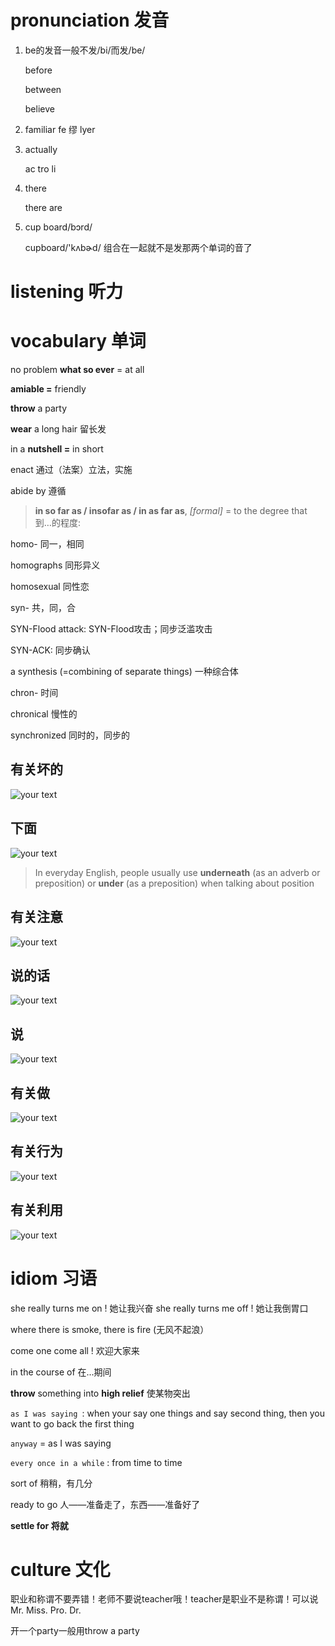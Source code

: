 



# pronunciation 发音

1. be的发音一般不发/bi/而发/be/

    before 

    between

    believe

2. familiar
   fe 缪 lyer

3. actually

   ac tro li

4. there   

   there are

5. cup board/bɔrd/

   cupboard/'kʌbɚd/ 组合在一起就不是发那两个单词的音了

# listening 听力

# vocabulary 单词

no problem **what so ever** = at all

**amiable =** friendly

**throw** a party

**wear** a long hair 留长发

in a **nutshell =** in short

enact 通过（法案）立法，实施

abide by 遵循

> **in so far as / insofar as / in as far as**, *[formal]* = to the degree that
> 到…的程度:

homo- 同一，相同

homographs 同形异义

homosexual 同性恋



syn- 共，同，合

SYN-Flood attack: SYN-Flood攻击；同步泛滥攻击 

SYN-ACK: 同步确认

a synthesis (=combining of separate things) 一种综合体 



chron- 时间

chronical 慢性的

synchronized 同时的，同步的

## 有关坏的

![your text](http://o7bk1ffzo.bkt.clouddn.com/1487038642562)

## 下面

![your text](http://o7bk1ffzo.bkt.clouddn.com/1487038794798)

> In everyday English, people usually use **underneath** (as an adverb or preposition) or **under** (as a preposition) when talking about position

## 有关注意

![your text](http://o7bk1ffzo.bkt.clouddn.com/1487039327761)



## 说的话

![your text](http://o7bk1ffzo.bkt.clouddn.com/1487039553073)



## 说

![your text](http://o7bk1ffzo.bkt.clouddn.com/1487039712157)



## 有关做

![your text](http://o7bk1ffzo.bkt.clouddn.com/1487126754047)

## 有关行为

![your text](http://o7bk1ffzo.bkt.clouddn.com/1487126895119)



## 有关利用

![your text](http://o7bk1ffzo.bkt.clouddn.com/1487149886628)

# idiom 习语

she really turns me on ! 她让我兴奋
she really turns me off ! 她让我倒胃口

where there is smoke, there is fire (无风不起浪） 

come one come all ! 欢迎大家来

in the course of 在...期间

**throw** something into **high relief** 使某物突出

`as I was saying `: when your say one things and say second thing, then you want to go back the first thing

`anyway` = as I was saying

`every once in a while` : from time to time

sort of  稍稍，有几分

ready to go  人——准备走了，东西——准备好了

**settle for   将就**   



# culture 文化

职业和称谓不要弄错！老师不要说teacher哦！teacher是职业不是称谓！可以说Mr. Miss. Pro. Dr.



开一个party一般用throw a party